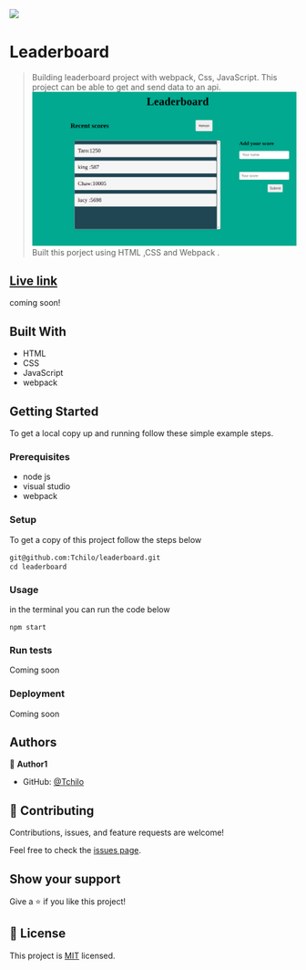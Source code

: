 ![](https://img.shields.io/badge/Microverse-blueviolet)

# Leaderboard

> Building leaderboard project with webpack, Css, JavaScript. This project can be able to get and send data to an api. 
![screenshot](./leaders.png)
Built this porject using HTML ,CSS and Webpack .

## [Live link]()
coming soon!

## Built With

- HTML
- CSS
- JavaScript
- webpack

## Getting Started


To get a local copy up and running follow these simple example steps.

### Prerequisites
- node js
- visual studio 
- webpack  

### Setup
To get a copy of this project follow the steps below
```
git@github.com:Tchilo/leaderboard.git
cd leaderboard
```


### Usage
in the terminal you can run the code below
```
npm start
```
### Run tests
Coming soon

### Deployment
Coming soon



## Authors

👤 **Author1**

- GitHub: [@Tchilo](https://github.com/Tchilo)

## 🤝 Contributing

Contributions, issues, and feature requests are welcome!

Feel free to check the [issues page](../../issues/).

## Show your support

Give a ⭐️ if you like this project!


## 📝 License

This project is [MIT](./MIT.md) licensed.